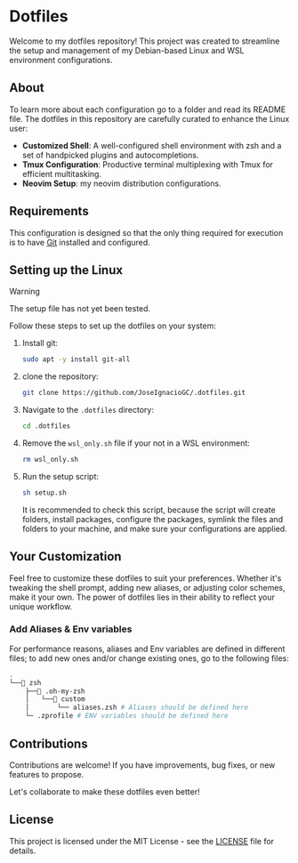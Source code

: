 # Dotfiles

Welcome to my dotfiles repository! This project was created to streamline the setup
and management of my Debian-based Linux and WSL environment configurations.

## About

To learn more about each configuration go to a folder and read its README file.
The dotfiles in this repository are carefully curated to enhance the Linux user:

- **Customized Shell**: A well-configured shell environment with zsh and a set of
  handpicked plugins and autocompletions.
- **Tmux Configuration**: Productive terminal multiplexing with Tmux for efficient
  multitasking.
- **Neovim Setup**: my neovim distribution configurations.

## Requirements

This configuration is designed so that the only thing required for execution
is to have [Git](https://git-scm.com/) installed and configured.

## Setting up the Linux

> [!WARNING]
>
> The setup file has not yet been tested.

Follow these steps to set up the dotfiles on your system:

1. Install git:

   ```bash
   sudo apt -y install git-all
   ```

1. clone the repository:

   ```bash
   git clone https://github.com/JoseIgnacioGC/.dotfiles.git
   ```

1. Navigate to the `.dotfiles` directory:

   ```bash
   cd .dotfiles
   ```

1. Remove the `wsl_only.sh` file if your not in a WSL environment:

   ```bash
   rm wsl_only.sh
   ```

1. Run the setup script:

   ```bash
   sh setup.sh
   ```

   It is recommended to check this script, because the script will create
   folders, install packages, configure the packages, symlink the files
   and folders to your machine, and make sure your configurations are applied.

## Your Customization

Feel free to customize these dotfiles to suit your preferences. Whether it's
tweaking the shell prompt, adding new aliases, or adjusting color schemes,
make it your own. The power of dotfiles lies in their ability to reflect
your unique workflow.

### Add Aliases & Env variables

For performance reasons, aliases and Env variables are defined in different
files; to add new ones and/or change existing ones, go to the following files:

```bash
.
└──📁 zsh
    ├──📁 .oh-my-zsh
    │   └──📁 custom
    │       └── aliases.zsh # Aliases should be defined here
    └─ .zprofile # ENV variables should be defined here

```

## Contributions

Contributions are welcome! If you have improvements, bug fixes, or new features
to propose.

Let's collaborate to make these dotfiles even better!

## License

This project is licensed under the MIT License - see the
[LICENSE](https://opensource.org/license/mit/) file for details.
